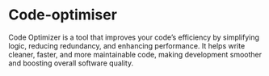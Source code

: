 # Code-optimiser
Code Optimizer is a tool that improves your code’s efficiency by simplifying logic, reducing redundancy, and enhancing performance. It helps write cleaner, faster, and more maintainable code, making development smoother and boosting overall software quality.
